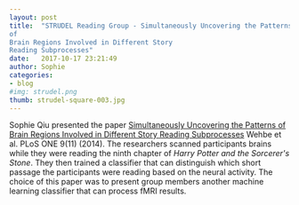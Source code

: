 ```yaml
---
layout: post
title:  "STRUDEL Reading Group - Simultaneously Uncovering the Patterns
of
Brain Regions Involved in Different Story
Reading Subprocesses"
date:   2017-10-17 23:21:49
author: Sophie
categories: 
- blog
#img: strudel.png
thumb: strudel-square-003.jpg
---
```


Sophie Qiu presented the paper <a
href="http://www.cs.cmu.edu/~fmri/plosone/files/hp_PLOS_ONE.pdf">Simultaneously
Uncovering the Patterns of
Brain Regions Involved in Different Story
Reading Subprocesses</a> Wehbe et al. PLoS ONE 9(11) (2014). 
The researchers scanned participants brains while they were reading
the ninth chapter of <i>Harry Potter and the Sorcerer's Stone</i>. They
then trained a classifier that can distinguish which short passage the
participants were reading based on the neural activity. The choice of
this paper was to present group members another machine learning
classifier that can process fMRI results.  
